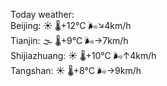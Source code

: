 Today weather:  
Beijing: ☀️   🌡️+12°C 🌬️↘4km/h  
Tianjin: 🌫  🌡️+9°C 🌬️→7km/h  
Shijiazhuang: ☀️   🌡️+10°C 🌬️↑4km/h  
Tangshan: ☀️   🌡️+8°C 🌬️→9km/h  
